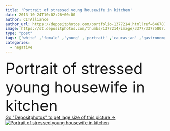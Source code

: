 ```yaml
---
title: 'Portrait of stressed young housewife in kitchen'
date: 2013-10-24T10:02:26+00:00
author: CITAlliance
author_url: https://depositphotos.com/portfolio-1377214.html?ref=64678756
image: https://st.depositphotos.com/thumbs/1377214/image/3377/33775807/api_thumb_450.jpg?forcejpeg=true
type: "post"
tags: ['white' ,'female' ,'young' ,'portrait' ,'caucasian' ,'gastronomy' ,'kitchen' ,'cuisine' ,'kitchenware' ,'nutrition' ,'cookery' ,'cook' ,'modern' ,'house' ,'home' ,'woman' ,'lifestyle' ,'stress' ,'indoors' ,'in' ,'negative' ,'miserable' ,'depression' ,'utensils' ,'pain' ,'sadness' ,'sad' ,'headache' ,'despair' ,'stressed' ,'depressed' ,'housewife' ,'of' ,'worry' ,'ache' ,'tension' ,'cookware' ,'desperate' ,'migraine' ,'misery' ,'desperation' ,'tense' ,'stressful' ]
categories: 
  - negative
---
```

<div aling="center">
            <font size="60"> Portrait of stressed young housewife in kitchen</font>   
</div>
<div>
    <a href='https://st.depositphotos.com/thumbs/1377214/image/3377/33775807/api_thumb_450.jpg?forcejpeg=true?ref=64678756' target=_blank > Go "Depositphotos" to get lage size of this picture ->
        <img href='https://st.depositphotos.com/thumbs/1377214/image/3377/33775807/api_thumb_450.jpg?forcejpeg=true?ref=64678756' src='https://st.depositphotos.com/1377214/3377/i/950/depositphotos_33775807-stock-photo-portrait-of-stressed-young-housewife.jpg?forcejpeg=true' alt='Portrait of stressed young housewife in kitchen' >
    </a>
</div>
